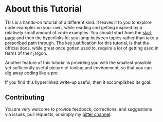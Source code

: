 # About this Tutorial

 This is a hands-on tutorial of a different kind. It leaves it to you to explore code examples on your own, while reading and getting inspired by a relatively small amount of code examples. You should start from the [start page](readme.md) and then the hyperlinks let you jump between topics rather than take a prescribed path through. The key justification for this tutorial, is that the official docs, while great once gotten used to, require a lot of getting used in terms of their jargon.

 Another feature of this tutorial is providing you with the smallest possible yet sufficiently useful picture of tooling and environment, so that you can dig away coding like a pro.

 If you find this hyperlinked write-up useful, then it accomplished its goal.

 ## Contributing
 You are very welcome to provide feedback, corrections, and suggestions via issues, pull requests, or simply my [gitter channel](https://gitter.im/matanster).
